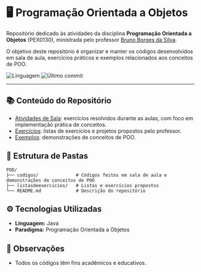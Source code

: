 # 🖥️ Programação Orientada a Objetos

Repositório dedicado às atividades da disciplina **Programação Orientada a Objetos** (PEX0130), ministrada pelo professor [Bruno Borges da Silva](https://github.com/silv4bufersa).

O objetivo deste repositório é organizar e manter os códigos desenvolvidos em sala de aula, exercícios práticos e exemplos relacionados aos conceitos de POO.

![Linguagem](https://img.shields.io/badge/linguagem-Java-red)
![Último commit](https://img.shields.io/github/last-commit/izalouyza/POO)

---

## 📚 Conteúdo do Repositório

- [Atividades de Sala](https://github.com/izalouyza/POO/tree/main/listasdeexercicios/listas_sala): exercícios resolvidos durante as aulas, com foco em implementação prática de conceitos.  
- [Exercícios](https://github.com/izalouyza/POO/tree/main/listasdeexercicios): listas de exercícios e projetos propostos pelo professor.  
- [Exemplos](https://github.com/izalouyza/POO/tree/main/codigos): demonstrações de conceitos de POO.



## 📂 Estrutura de Pastas

```
POO/
├── codigos/              # Códigos feitos em sala de aula e demonstrações de conceitos de POO
├── listasdeexercicios/   # Listas e exercícios propostos          
└── README.md             # Descrição do repositório
```

## ⚙️ Tecnologias Utilizadas

- **Linguagem:** Java
- **Paradigma:** Programação Orientada a Objetos

## 📝 Observações

- Todos os códigos têm fins acadêmicos e educativos.




